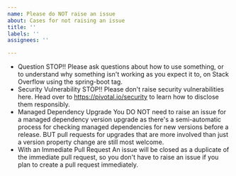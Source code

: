 ```yaml
---
name: Please do NOT raise an issue
about: Cases for not raising an issue
title: ''
labels: ''
assignees: ''

---
```


- Question
STOP!! Please ask questions about how to use something, or to understand why something isn't
working as you expect it to, on Stack Overflow using the spring-boot tag.
- Security Vulnerability
STOP!! Please don't raise security vulnerabilities here. Head over to https://pivotal.io/security to learn how to disclose them responsibly.
- Managed Dependency Upgrade
You DO NOT need to raise an issue for a managed dependency version upgrade as there's a semi-automatic process for checking managed dependencies for new versions before a release. BUT pull requests for upgrades that are more involved than just a version property change are still most welcome.
- With an Immediate Pull Request
An issue will be closed as a duplicate of the immediate pull request, so you don't have to raise an issue if you plan to create a pull request immediately.
